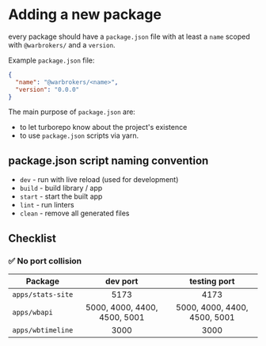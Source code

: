 # Adding a new package

every package should have a `package.json` file with at least a `name` scoped
with `@warbrokers/` and a `version`.

Example `package.json` file:

```json
{
  "name": "@warbrokers/<name>",
  "version": "0.0.0"
}
```

The main purpose of `package.json` are:

- to let turborepo know about the project's existence
- to use `package.json` scripts via yarn.

## package.json script naming convention

- `dev` - run with live reload (used for development)
- `build` - build library / app
- `start` - start the built app
- `lint` - run linters
- `clean` - remove all generated files

## Checklist

### ✅ No port collision

| Package           |           dev port           |         testing port         |
| ----------------- | :--------------------------: | :--------------------------: |
| `apps/stats-site` |             5173             |             4173             |
| `apps/wbapi`      | 5000, 4000, 4400, 4500, 5001 | 5000, 4000, 4400, 4500, 5001 |
| `apps/wbtimeline` |             3000             |             3000             |
